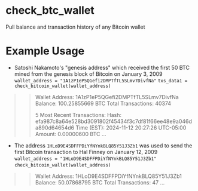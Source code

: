 # check_btc_wallet
Pull balance and transaction history of any Bitcoin wallet

# Example Usage
-  Satoshi Nakamoto's "genesis address" which received the first 50 BTC mined from the genesis block of Bitcoin on January 3, 2009
`wallet_address = "1A1zP1eP5QGefi2DMPTfTL5SLmv7DivfNa"`
`txs_data1 = check_bitcoin_wallet(wallet_address)`
>> Wallet Address: 1A1zP1eP5QGefi2DMPTfTL5SLmv7DivfNa
>> Balance: 100.25855669 BTC
>> Total Transactions: 40374
>> 
>> 5 Most Recent Transactions:
>> Hash: efa987c8a64e528bd3091802f45434f3c7df81f66ee48e9a046da890d64654d6
>> Time (EST): 2024-11-12 20:27:26 UTC-05:00
>> Amount: 0.00000600 BTC
>> ...

- The address `1HLoD9E4SDFFPDiYfNYnkBLQ85Y51J3Zb1` was used to send the first Bitcoin transaction to Hal Finney on January 12, 2009
`wallet_address = "1HLoD9E4SDFFPDiYfNYnkBLQ85Y51J3Zb1"`
`check_bitcoin_wallet(wallet_address)`
>> Wallet Address: 1HLoD9E4SDFFPDiYfNYnkBLQ85Y51J3Zb1
>> Balance: 50.07868795 BTC
>> Total Transactions: 47
>> ...
